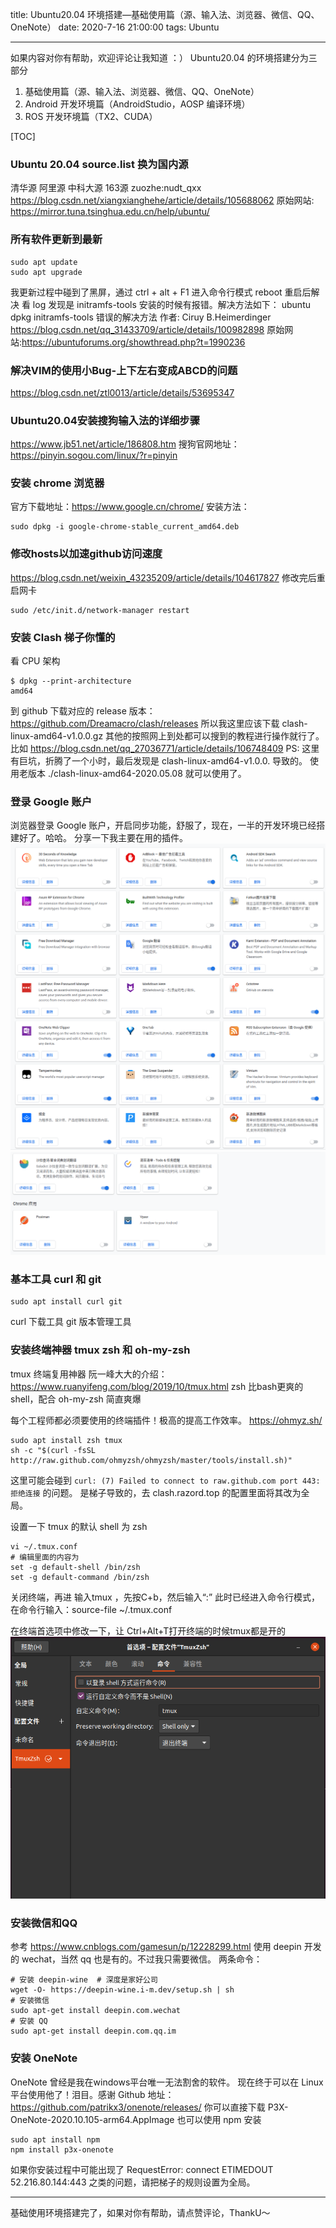 title: Ubuntu20.04 环境搭建—基础使用篇（源、输入法、浏览器、微信、QQ、OneNote）
date: 2020-7-16 21:00:00
tags: Ubuntu

---
如果内容对你有帮助，欢迎评论让我知道 ：）
Ubuntu20.04 的环境搭建分为三部分
1. 基础使用篇（源、输入法、浏览器、微信、QQ、OneNote）
2. Android 开发环境篇（AndroidStudio，AOSP 编译环境）
3. ROS 开发环境篇（TX2、CUDA）


[TOC]

### Ubuntu 20.04 source.list 换为国内源
清华源 阿里源 中科大源 163源 zuozhe:nudt_qxx 
https://blog.csdn.net/xiangxianghehe/article/details/105688062 
原始网站: https://mirror.tuna.tsinghua.edu.cn/help/ubuntu/

### 所有软件更新到最新
```
sudo apt update
sudo apt upgrade
```
我更新过程中碰到了黑屏，通过 ctrl + alt + F1 进入命令行模式 reboot 重启后解决
看 log 发现是 initramfs-tools 安装的时候有报错。解决方法如下：
ubuntu dpkg initramfs-tools 错误的解决方法  作者: Ciruy B.Heimerdinger 
https://blog.csdn.net/qq_31433709/article/details/100982898
原始网站:https://ubuntuforums.org/showthread.php?t=1990236

### 解决VIM的使用小Bug-上下左右变成ABCD的问题
https://blog.csdn.net/ztl0013/article/details/53695347

### Ubuntu20.04安装搜狗输入法的详细步骤
https://www.jb51.net/article/186808.htm
搜狗官网地址：https://pinyin.sogou.com/linux/?r=pinyin

### 安装 chrome 浏览器
官方下载地址：https://www.google.cn/chrome/
安装方法：
```
sudo dpkg -i google-chrome-stable_current_amd64.deb 
```

### 修改hosts以加速github访问速度
https://blog.csdn.net/weixin_43235209/article/details/104617827
修改完后重启网卡
```
sudo /etc/init.d/network-manager restart
```
### 安装 Clash 梯子你懂的
看 CPU 架构
```
$ dpkg --print-architecture
amd64
```
到 github 下载对应的 release 版本：https://github.com/Dreamacro/clash/releases
所以我这里应该下载 clash-linux-amd64-v1.0.0.gz
其他的按照网上到处都可以搜到的教程进行操作就行了。比如 https://blog.csdn.net/qq_27036771/article/details/106748409
PS: 这里有巨坑，折腾了一个小时，最后发现是 clash-linux-amd64-v1.0.0. 导致的。
使用老版本 ./clash-linux-amd64-2020.05.08 就可以使用了。

### 登录 Google 账户
浏览器登录 Google 账户，开启同步功能，舒服了，现在，一半的开发环境已经搭建好了。哈哈。
分享一下我主要在用的插件。
![enter description here](./images/1594990526560.png)
![enter description here](./images/1594990552384.png)

### 基本工具 curl 和 git
```
sudo apt install curl git
```
curl 下载工具
git 版本管理工具

### 安装终端神器 tmux zsh 和 oh-my-zsh
tmux 终端复用神器 阮一峰大大的介绍：https://www.ruanyifeng.com/blog/2019/10/tmux.html
zsh 比bash更爽的shell，配合 oh-my-zsh 简直爽爆

每个工程师都必须要使用的终端插件！极高的提高工作效率。
https://ohmyz.sh/
```
sudo apt install zsh tmux
sh -c "$(curl -fsSL http://raw.github.com/ohmyzsh/ohmyzsh/master/tools/install.sh)"
```
这里可能会碰到 `curl: (7) Failed to connect to raw.github.com port 443: 拒绝连接`
的问题。
是梯子导致的，去 clash.razord.top 的配置里面将其改为全局。

设置一下 tmux 的默认 shell 为 zsh
```
vi ~/.tmux.conf
# 编辑里面的内容为
set -g default-shell /bin/zsh
set -g default-command /bin/zsh
```
关闭终端，再进 输入tmux ，先按C+b，然后输入“:”
此时已经进入命令行模式，在命令行输入：source-file ~/.tmux.conf

在终端首选项中修改一下，让 Ctrl+Alt+T打开终端的时候tmux都是开的
![TmuxZsh](./images/1594990102470.png)


### 安装微信和QQ
参考 https://www.cnblogs.com/gamesun/p/12228299.html
使用 deepin 开发的 wechat，当然 qq 也是有的。不过我只需要微信。
两条命令：
```
# 安装 deepin-wine  # 深度是家好公司
wget -O- https://deepin-wine.i-m.dev/setup.sh | sh
# 安装微信
sudo apt-get install deepin.com.wechat
# 安装 QQ
sudo apt-get install deepin.com.qq.im
```

### 安装 OneNote
OneNote 曾经是我在windows平台唯一无法割舍的软件。
现在终于可以在 Linux 平台使用他了！泪目。感谢
Github 地址：https://github.com/patrikx3/onenote/releases/
你可以直接下载 P3X-OneNote-2020.10.105-arm64.AppImage
也可以使用 npm 安装
```
sudo apt install npm
npm install p3x-onenote
```
如果你安装过程中可能出现了 RequestError: connect ETIMEDOUT 52.216.80.144:443
之类的问题，请把梯子的规则设置为全局。


---

基础使用环境搭建完了，如果对你有帮助，请点赞评论，ThankU～